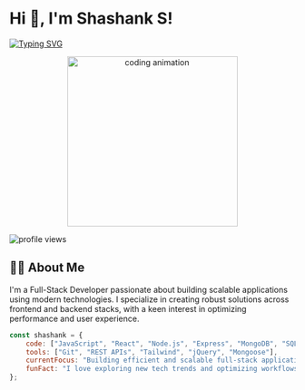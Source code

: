 # Hi 👋, I'm Shashank S!

[![Typing SVG](https://readme-typing-svg.demolab.com?font=Fira+Code&duration=3000&pause=1000&color=2C98F0&center=true&vCenter=true&random=false&width=500&lines=Hello%2C+I'm+Shashank+S!;Full-Stack+Developer;Tech+Enthusiast;Problem+Solver)](https://git.io/typing-svg)

<p align="center">
  <img src="https://media3.giphy.com/media/v1.Y2lkPTc5MGI3NjExanh5YjhuMmJlMHBhaXVha3Q0bDBqc25hb2Jpd2tybzFnbnBhb3VpaiZlcD12MV9pbnRlcm5hbF9naWZfYnlfaWQmY3Q9Zw/78XCFBGOlS6keY1Bil/giphy.gif" width="300" alt="coding animation"/>
</p>

<p align="left">
  <img src="https://komarev.com/ghpvc/?username=shashank&label=Profile%20views&color=0e75b6&style=flat" alt="profile views" />
</p>

## 👩‍💻 About Me

I'm a Full-Stack Developer passionate about building scalable applications using modern technologies. I specialize in creating robust solutions across frontend and backend stacks, with a keen interest in optimizing performance and user experience.

```javascript
const shashank = {
    code: ["JavaScript", "React", "Node.js", "Express", "MongoDB", "SQL"],
    tools: ["Git", "REST APIs", "Tailwind", "jQuery", "Mongoose"],
    currentFocus: "Building efficient and scalable full-stack applications",
    funFact: "I love exploring new tech trends and optimizing workflows!"
};
